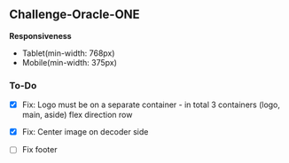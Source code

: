 ## Challenge-Oracle-ONE

**Responsiveness**

- Tablet(min-width: 768px)
- Mobile(min-width: 375px)

### To-Do

- [x] Fix: Logo must be on a separate container - in total 3 containers (logo, main, aside) flex direction row

- [x] Fix: Center image on decoder side

- [ ] Fix footer
